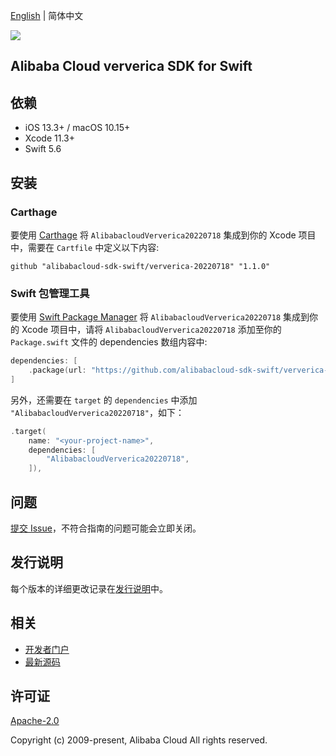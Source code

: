 [English](README.md) | 简体中文

![](https://aliyunsdk-pages.alicdn.com/icons/AlibabaCloud.svg)

## Alibaba Cloud ververica SDK for Swift

## 依赖

- iOS 13.3+ / macOS 10.15+
- Xcode 11.3+
- Swift 5.6

## 安装

### Carthage

要使用 [Carthage](https://github.com/Carthage/Carthage) 将 `AlibabacloudVerverica20220718` 集成到你的 Xcode 项目中，需要在 `Cartfile` 中定义以下内容:

```ogdl
github "alibabacloud-sdk-swift/ververica-20220718" "1.1.0"
```

### Swift 包管理工具

要使用 [Swift Package Manager](https://swift.org/package-manager/) 将 `AlibabacloudVerverica20220718` 集成到你的 Xcode 项目中，请将 `AlibabacloudVerverica20220718` 添加至你的 `Package.swift` 文件的 dependencies 数组内容中:

```swift
dependencies: [
    .package(url: "https://github.com/alibabacloud-sdk-swift/ververica-20220718.git", from: "1.1.0")
]
```

另外，还需要在 `target` 的 `dependencies` 中添加 `"AlibabacloudVerverica20220718"`，如下：

```swift
.target(
    name: "<your-project-name>",
    dependencies: [
        "AlibabacloudVerverica20220718",
    ]),
```

## 问题

[提交 Issue](https://github.com/alibabacloud-sdk-swift/ververica-20220718/issues/new)，不符合指南的问题可能会立即关闭。

## 发行说明

每个版本的详细更改记录在[发行说明](./ChangeLog.txt)中。

## 相关

* [开发者门户](https://next.api.aliyun.com/home)
* [最新源码](https://github.com/alibabacloud-sdk-swift/ververica-20220718)

## 许可证

[Apache-2.0](http://www.apache.org/licenses/LICENSE-2.0)

Copyright (c) 2009-present, Alibaba Cloud All rights reserved.
